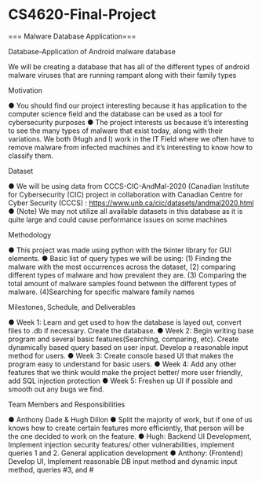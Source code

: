 # CS4620-Final-Project

=== Malware Database Application===

Database-Application of Android malware database 

We will be creating a database that has all of the different types of android malware viruses that are running rampant along with their family types

Motivation

● You should find our project interesting because it has application to the computer science field and the database can be used as a tool for cybersecurity purposes ● The project interests us because it’s interesting to see the many types of malware that exist today, along with their variations. We both (Hugh and I) work in the IT Field where we often have to remove malware from infected machines and it’s interesting to know how to classify them.

Dataset

● We will be using data from CCCS-CIC-AndMal-2020 (Canadian Institute for Cybersecurity (CIC) project in collaboration with Canadian Centre for Cyber Security (CCCS) : https://www.unb.ca/cic/datasets/andmal2020.html ● (Note) We may not utilize all available datasets in this database as it is quite large and could cause performance issues on some machines

Methodology

● This project was made using python with the tkinter library for GUI elements. ● Basic list of query types we will be using: (1) Finding the malware with the most occurrences across the dataset, (2) comparing different types of malware and how prevalent they are. (3) Comparing the total amount of malware samples found between the different types of malware. (4)Searching for specific malware family names

Milestones, Schedule, and Deliverables

● Week 1: Learn and get used to how the database is layed out, convert files to .db if necessary. Create the database. ● Week 2: Begin writing base program and several basic features(Searching, comparing, etc). Create dynamically based query based on user input. Develop a reasonable input method for users. ● Week 3: Create console based UI that makes the program easy to understand for basic users. ● Week 4: Add any other features that we think would make the project better/ more user friendly, add SQL injection protection ● Week 5: Freshen up UI if possible and smooth out any bugs we find.

Team Members and Responsibilities

● Anthony Dade & Hugh Dillon ● Split the majority of work, but if one of us knows how to create certain features more efficiently, that person will be the one decided to work on the feature. ● Hugh: Backend UI Development, Implement injection security features/ other vulnerabilities, implement queries 1 and 2. General application development ● Anthony: (Frontend) Develop UI, Implement reasonable DB input method and dynamic input method, queries #3, and #
